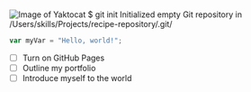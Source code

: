 # 
# 
![Image of Yaktocat](https://octodex.github.com/images/yaktocat.png)
$ git init
Initialized empty Git repository in /Users/skills/Projects/recipe-repository/.git/
``` javascript
var myVar = "Hello, world!";
```
- [ ] Turn on GitHub Pages
- [ ] Outline my portfolio
- [ ] Introduce myself to the world
